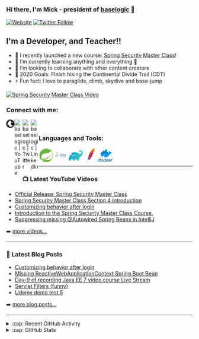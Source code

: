 ### Hi there, I'm Mick - president of [baselogic][website] 👋

[![Website](https://img.shields.io/website?label=baselogic.com&style=for-the-badge&url=https%3A%2F%2Fbaselogic.com)](https://baselogic.com)
[![Twitter Follow](https://img.shields.io/twitter/follow/baselogic?color=1DA1F2&logo=twitter&style=for-the-badge)](https://twitter.com/intent/follow?original_referer=https%3A%2F%2Fgithub.com%2Fbaselogic&screen_name=baselogic)

## I'm a Developer, and Teacher!!

- 🔭 I recently launched a new course: [Spring Security Master Class][course]!
- 🌱 I’m currently learning anything and everything 🤣
- 👯 I’m looking to collaborate with other content creators
- 🥅 2020 Goals: FInish hiking the Continental Divide Trail (CDT)
- ⚡ Fun fact: I love to paraglide, climb, skydive and base-jump


[![Spring Security Master Class Video](https://img.youtube.com/vi/IgKDKUPfR1A/maxresdefault.jpg)](http://www.youtube.com/watch?v=IgKDKUPfR1A "Official Release: Spring Security Master Class")




### Connect with me:

[<img align="left" alt="baselogic.com" width="22px" src="https://raw.githubusercontent.com/iconic/open-iconic/master/svg/globe.svg" />][website]

[<img align="left" alt="baselogic | YouTube" width="22px" src="https://cdn.jsdelivr.net/npm/simple-icons@v3/icons/youtube.svg" />][youtube]

[<img align="left" alt="baselogic | Twitter" width="22px" src="https://cdn.jsdelivr.net/npm/simple-icons@v3/icons/twitter.svg" />][twitter]

[<img align="left" alt="baselogic | LinkedIn" width="22px" src="https://cdn.jsdelivr.net/npm/simple-icons@v3/icons/linkedin.svg" />][linkedin]

<br />

### Languages and Tools:

[<img align="left" alt="Spring Framework" width="40px" src="https://raw.githubusercontent.com/github/explore/80688e429a7d4ef2fca1e82350fe8e3517d3494d/topics/spring-boot/spring-boot.png" />][springbootplaylist]

[<img align="left" alt="Java" width="40px" src="https://raw.githubusercontent.com/github/explore/80688e429a7d4ef2fca1e82350fe8e3517d3494d/topics/java/java.png" />][javaplaylist]

[<img align="left" alt="Gradle" width="40px" src="https://raw.githubusercontent.com/github/explore/59009b1589a883459c0ae19044e3e7e3ec0c4e0a/topics/gradle/gradle.png" />][gradleplaylist]

[<img align="left" alt="Maven" width="40px" src="https://raw.githubusercontent.com/github/explore/80688e429a7d4ef2fca1e82350fe8e3517d3494d/topics/maven/maven.png" />][mavenplaylist]

[<img align="left" alt="Docker" width="40px" src="https://raw.githubusercontent.com/github/explore/80688e429a7d4ef2fca1e82350fe8e3517d3494d/topics/docker/docker.png" />][dockerplaylist]





<br />
<br />

---

### 📺 Latest YouTube Videos

<!-- YOUTUBE:START -->
- [Official Release: Spring Security Master Class](https://www.youtube.com/watch?v=IgKDKUPfR1A)
- [Spring Security Master Class Section 4 Introduction](https://www.youtube.com/watch?v=1EAuxXxchJM)
- [Customizing behavior after login](https://www.youtube.com/watch?v=Q0PR4TUbIvI)
- [Introduction to the Spring Security Master Class Course.](https://www.youtube.com/watch?v=Fp4ZSAZoA7c)
- [Suppressing missing @Autowired Spring Beans in IntelliJ](https://www.youtube.com/watch?v=jVbAcO4ZqFs)
<!-- YOUTUBE:END -->

➡️ [more videos...](https://youtube.com/baselogic)

---

### 📕 Latest Blog Posts

<!-- BLOG-POST-LIST:START -->
- [Customizing behavior after login](https://www.baselogic.com/2020/11/14/customizing-behavior-after-login-2/)
- [Missing ReactiveWebApplicationContext Spring Boot Bean](https://www.baselogic.com/2020/11/14/missing-reactivewebapplicationcontext-spring-boot-bean/)
- [Day-9 of recording Java EE 7 video course Live Stream](https://www.baselogic.com/2020/11/14/day-9-of-recording-java-ee-7-video-course-live-stream-3/)
- [Servlet Filters (funny)](https://www.baselogic.com/2020/11/14/servlet-filters-funny/)
- [Udemy demo test 5](https://www.baselogic.com/2020/11/14/udemy-demo-test-5-2/)
<!-- BLOG-POST-LIST:END -->

➡️ [more blog posts...](https://baselogic.com)

---

<details>
  <summary>:zap: Recent GitHub Activity</summary>
  
<!--START_SECTION:activity-->
1. ❗️ Opened issue [#603](https://github.com/paulcwarren/spring-content/issues/603) in [paulcwarren/spring-content](https://github.com/paulcwarren/spring-content)
<!--END_SECTION:activity-->

</details>

<details>
  <summary>:zap: GitHub Stats</summary>

  <img align="left" alt="baselogic's GitHub Stats" src="https://github-readme-stats.vercel.app/api?username=mickknutson&show_icons=true&theme=blue-green" />

</details>


[website]: https://baselogic.com
[course]: https://www.udemy.com/course/spring_security_master_class/
[twitter]: https://twitter.com/baselogic
[youtube]: https://www.youtube.com/c/BASELogic
[linkedin]: https://www.linkedin.com/company/baselogic-io/

[udemyplaylist]: https://www.youtube.com/watch?v=hKUl8Aajwpk&list=PLiXmt3FGN7oTXbZEynUJsz03MKupCN_9W
[springbootplaylist]: https://www.youtube.com/watch?v=IgKDKUPfR1A&list=PLiXmt3FGN7oRcSbjudV-Ny09uNn00j1CJ
[javaplaylist]: https://www.youtube.com/watch?v=IgKDKUPfR1A&list=PLiXmt3FGN7oRcSbjudV-Ny09uNn00j1CJ
[gradleplaylist]: https://www.youtube.com/watch?v=IgKDKUPfR1A&list=PLiXmt3FGN7oRcSbjudV-Ny09uNn00j1CJ
[mavenplaylist]: https://www.youtube.com/watch?v=IgKDKUPfR1A&list=PLiXmt3FGN7oRcSbjudV-Ny09uNn00j1CJ
[dockerplaylist]: https://www.youtube.com/watch?v=IgKDKUPfR1A&list=PLiXmt3FGN7oRcSbjudV-Ny09uNn00j1CJ




